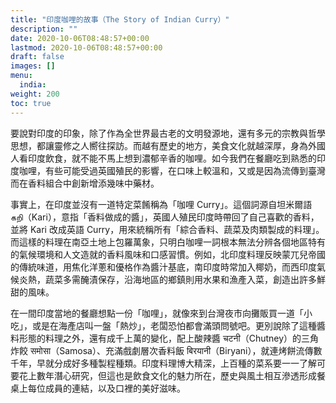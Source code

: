 ```yaml
---
title: "印度咖哩的故事（The Story of Indian Curry）"
description: ""
date: 2020-10-06T08:48:57+00:00
lastmod: 2020-10-06T08:48:57+00:00
draft: false
images: []
menu:
  india:
weight: 200
toc: true
---
```


要說對印度的印象，除了作為全世界最古老的文明發源地，還有多元的宗教與哲學思想，都讓靈修之人嚮往探訪。而越有歷史的地方，美食文化就越深厚，身為外國人看印度飲食，就不能不馬上想到濃郁辛香的咖哩。如今我們在餐廳吃到熟悉的印度咖哩，有些可能受過英國殖民的影響，在口味上較溫和，又或是因為流傳到臺灣而在香料組合中創新增添幾味中藥材。

事實上，在印度並沒有一道特定菜餚稱為「咖哩 Curry」。這個詞源自坦米爾語 கறி（Kari），意指「香料做成的醬」，英國人殖民印度時帶回了自己喜歡的香料，並將 Kari 改成英語 Curry，用來統稱所有「綜合香料、蔬菜及肉類製成的料理」。而這樣的料理在南亞土地上包羅萬象，只明白咖哩一詞根本無法分辨各個地區特有的氣候環境和人文造就的香料風味和口感習慣。例如，北印度料理反映蒙兀兒帝國的傳統味道，用焦化洋蔥和優格作為醬汁基底，南印度時常加入椰奶，而西印度氣候炎熱，蔬菜多需醃漬保存，沿海地區的鄉鎮則用水果和漁產入菜，創造出許多鮮甜的風味。

在一間印度當地的餐廳想點一份「咖哩」，就像來到台灣夜市向攤販買一道「小吃」，或是在海產店叫一盤「熱炒」，老闆恐怕都會滿頭問號吧。更別說除了這種醬料形態的料理之外，還有成千上萬的變化，配上酸辣醬 चटनी（Chutney）的三角炸餃 समोसा（Samosa）、充滿戲劇層次香料飯 बिरयानी（Biryani），就連烤餅流傳數千年，早就分成好多種製程種類。印度料理博大精深，上百種的菜系要一一了解可要花上數年潛心研究，但這也是飲食文化的魅力所在，歷史與風土相互滲透形成餐桌上每位成員的連結，以及口裡的美好滋味。
